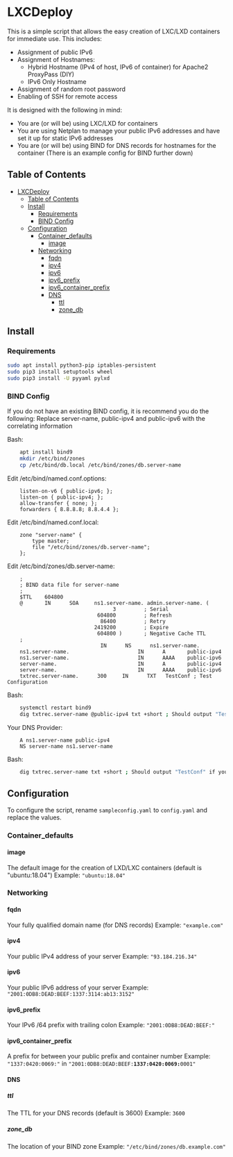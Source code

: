 # LXCDeploy
This is a simple script that allows the easy creation of LXC/LXD containers for immediate use. This includes:
- Assignment of public IPv6
- Assignment of Hostnames:
    - Hybrid Hostname (IPv4 of host, IPv6 of container) for Apache2 ProxyPass (DIY)
    - IPv6 Only Hostname
- Assignment of random root password
- Enabling of SSH for remote access

It is designed with the following in mind:
- You are (or will be) using LXC/LXD for containers
- You are using Netplan to manage your public IPv6 addresses and have set it up for static IPv6 addresses 
- You are (or will be) using BIND for DNS records for hostnames for the container (There is an example config for BIND further down)

## Table of Contents
- [LXCDeploy](#lxcdeploy)
  - [Table of Contents](#table-of-contents)
  - [Install](#install)
    - [Requirements](#requirements)
    - [BIND Config](#bind-config)
  - [Configuration](#configuration)
    - [Container_defaults](#containerdefaults)
      - [image](#image)
    - [Networking](#networking)
      - [fqdn](#fqdn)
      - [ipv4](#ipv4)
      - [ipv6](#ipv6)
      - [ipv6_prefix](#ipv6prefix)
      - [ipv6_container_prefix](#ipv6containerprefix)
      - [DNS](#dns)
        - [ttl](#ttl)
        - [zone_db](#zonedb)

## Install
### Requirements
```bash
sudo apt install python3-pip iptables-persistent
sudo pip3 install setuptools wheel
sudo pip3 install -U pyyaml pylxd
```
### BIND Config
If you do not have an existing BIND config, it is recommend you do the following:
Replace server-name, public-ipv4 and public-ipv6 with the correlating information

Bash:
```bash
    apt install bind9
    mkdir /etc/bind/zones
    cp /etc/bind/db.local /etc/bind/zones/db.server-name
```
Edit /etc/bind/named.conf.options:
```
    listen-on-v6 { public-ipv6; };
    listen-on { public-ipv4; }; 
    allow-transfer { none; };
    forwarders { 8.8.8.8; 8.8.4.4 };
```

Edit /etc/bind/named.conf.local:
```
    zone "server-name" {
        type master;
        file "/etc/bind/zones/db.server-name";
    };
```

Edit /etc/bind/zones/db.server-name:
```DNS Zone
    ;
    ; BIND data file for server-name
    ;
    $TTL    604800
    @       IN      SOA     ns1.server-name. admin.server-name. (
                                  3         ; Serial
                             604800         ; Refresh
                              86400         ; Retry
                            2419200         ; Expire
                             604800 )       ; Negative Cache TTL
    ;
                              IN      NS      ns1.server-name.
    ns1.server-name.                      IN      A       public-ipv4
    ns1.server-name.                      IN      AAAA    public-ipv6
    server-name.                          IN      A       public-ipv4
    server-name.                          IN      AAAA    public-ipv6
    txtrec.server-name.      300     IN      TXT   TestConf ; Test Configuration
```

Bash:
```bash
    systemctl restart bind9
    dig txtrec.server-name @public-ipv4 txt +short ; Should output "TestConf" if BIND is working
```

Your DNS Provider:
```
    A ns1.server-name public-ipv4
    NS server-name ns1.server-name
```

Bash:
```bash
    dig txtrec.server-name txt +short ; Should output "TestConf" if your configuration is working
```

## Configuration
To configure the script, rename `sampleconfig.yaml` to `config.yaml` and replace the values.

### Container_defaults
#### image
The default image for the creation of LXD/LXC containers (default is "ubuntu:18.04")
Example: `"ubuntu:18.04"`

### Networking
#### fqdn 
Your fully qualified domain name (for DNS records)
Example: `"example.com"`
#### ipv4
Your public IPv4 address of your server
Example: `"93.184.216.34"`
#### ipv6
Your public IPv6 address of your server
Example: `"2001:0DB8:DEAD:BEEF:1337:3114:ab13:3152"`
#### ipv6_prefix
Your IPv6 /64 prefix with trailing colon 
Example: `"2001:0DB8:DEAD:BEEF:"`
#### ipv6_container_prefix
A prefix for between your public prefix and container number
Example: `"1337:0420:0069:"` in `"2001:0DB8:DEAD:BEEF:`<b>`1337:0420:0069:`</b>`0001"`

#### DNS

##### ttl
The TTL for your DNS records (default is 3600)
Example: `3600`

##### zone_db
The location of your BIND zone
Example: `"/etc/bind/zones/db.example.com"`
